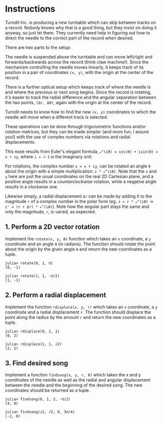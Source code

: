 # Instructions

Turndit Inc. is producing a new turntable which can skip between tracks on a record. Nobody knows why that is a good thing, but they insist on doing it anyway, so just let them. They currently need help in figuring out how to direct the needle to the correct part of the record when desired.

There are two parts to the setup:

The needle is suspended above the turntable and can move left/right and forwards/backwards across the record (think claw machine!).
Since the mechanism controlling the needle moves linearly, it keeps track of its position in a pair of coordinates `(x, y)`, with the origin at the center of the record.

There is a further optical setup which keeps track of where the needle is and where the previous or next song begins.
Since the record is rotating, it's easier to track the radial difference and the angular separation between the two points, `(Δr, Δθ)`, again with the origin at the center of the record.

Turndit needs to know how to find the new `(x, y)` coordinates to which the needle will move when a different track is selected.

These operations can be done through trigonometric functions and/or rotation matrices, but they can be made simpler (and more fun, I assure you!) with the use of complex numbers via rotations and radial displacements.

This ease results from Euler's elegant formula, `ℯ^(iθ) = cos(θ) + isin(θ) = x + iy`, where `i = √-1` is the imaginary unit.

For rotations, the complex number `z = x + iy`, can be rotated an angle `θ` about the origin with a simple multiplication: `z * ℯ^(iθ)`.
Note that the `x` and `y` here are just the usual coordinates on the real 2D Cartesian plane, and a positive angle results in a *counterclockwise* rotation, while a negative angle results in a *clockwise* one.

Likewise simply, a radial displacement `Δr` can be made by adding it to the magnitude `r` of a complex number in the polar form (eg. `z = r * ℯ^(iθ)` -> `z' = (r + Δr) * ℯ^(iθ)`).
Note how the angular part stays the same and only the magnitude, `r`, is varied, as expected.

## 1. Perform a 2D vector rotation

Implement the `rotate(x, y, θ)` function which takes an `x` coordinate, a `y` coordinate and an angle `θ` (in radians).
The function should rotate the point about the origin by the given angle `θ` and return the new coordinates as a tuple.

```julia-repl
julia> rotate(0, 1, π)
(0, -1)

julia> rotate(1, 1, -π/2)
(1, -1)
```
## 2. Perform a radial displacement

Implement the function `rdisplace(x, y, r)` which takes an `x` coordinate, a `y` coordinate and a radial displacement `r`.
The function should displace the point along the radius by the amount `r` and return the new coordinates as a tuple.

```julia-repl
julia> rdisplace(0, 1, 1)
(0, 2)

julia> rdisplace(1, 1, √2)
(2, 2)
```
## 3. Find desired song

Implement a function `findsong(x, y, r, θ)` which takes the x and y coordinates of the needle as well as the radial and angular displacement between the needle and the beginning of the desired song. The new coordinates should be returned as a tuple.

```julia-repl
julia> findsong(0, 1, 3, -π/2)
(4, 0)

julia> findsong(√2, √2, 0, 3π/4)
(-2, 0)
```
